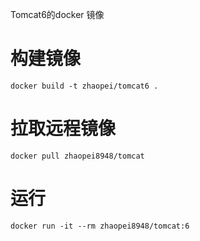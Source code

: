 Tomcat6的docker 镜像

# 构建镜像
`docker build -t zhaopei/tomcat6 .`

# 拉取远程镜像
`docker pull zhaopei8948/tomcat`

# 运行
`docker run -it --rm zhaopei8948/tomcat:6`
